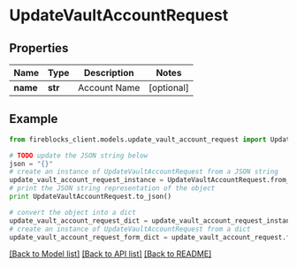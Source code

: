 # UpdateVaultAccountRequest


## Properties
Name | Type | Description | Notes
------------ | ------------- | ------------- | -------------
**name** | **str** | Account Name | [optional] 

## Example

```python
from fireblocks_client.models.update_vault_account_request import UpdateVaultAccountRequest

# TODO update the JSON string below
json = "{}"
# create an instance of UpdateVaultAccountRequest from a JSON string
update_vault_account_request_instance = UpdateVaultAccountRequest.from_json(json)
# print the JSON string representation of the object
print UpdateVaultAccountRequest.to_json()

# convert the object into a dict
update_vault_account_request_dict = update_vault_account_request_instance.to_dict()
# create an instance of UpdateVaultAccountRequest from a dict
update_vault_account_request_form_dict = update_vault_account_request.from_dict(update_vault_account_request_dict)
```
[[Back to Model list]](../README.md#documentation-for-models) [[Back to API list]](../README.md#documentation-for-api-endpoints) [[Back to README]](../README.md)


